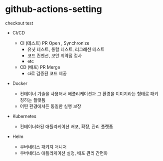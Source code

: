 # github-actions-setting

checkout test

-   CI/CD

    -   CI (테스트) PR Open , Synchronize
        -   유닛 테스트, 통합 테스트, 리그레션 테스트
        -   코드 컨벤션, 보안 취약점 검사
        -   etc
    -   CD (배포) PR Merge
        -   ci로 검증된 코드 제공

-   Docker
    -   컨테이너 기술을 사용해서 애플리케이션과 그 환경을 이미지라는 형태로 패키징하는 플랫폼
    -   어떤 환경에서든 동일한 실행 보장
-   Kubernetes
    -   컨테이너화된 애플리케이션 배포, 확장, 관리 플랫폼
-   Helm
    -   쿠버네티스 패키지 매니저
    -   쿠버네티스 애플리케이션 설정, 배포 관리 간편화
